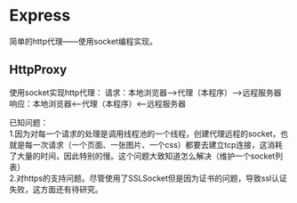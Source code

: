 # Express
简单的http代理——使用socket编程实现。


## HttpProxy   
使用socket实现http代理： 
请求：本地浏览器-->代理（本程序）-->远程服务器     
响应：本地浏览器<--代理（本程序）<--远程服务器    
    
已知问题：    
1.因为对每一个请求的处理是调用线程池的一个线程，创建代理远程的socket，也就是每一次请求（一个页面、一张图片、一个css）都要去建立tcp连接，这消耗了大量的时间，因此特别的慢。这个问题大致知道怎么解决（维护一个socket列表）     
2.对https的支持问题。尽管使用了SSLSocket但是因为证书的问题，导致ssl认证失败，这方面还有待研究。     
